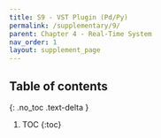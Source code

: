 ```yaml
---
title: S9 - VST Plugin (Pd/Py)
permalink: /supplementary/9/
parent: Chapter 4 - Real-Time System
nav_order: 1
layout: supplement_page
---
```


## Table of contents
{: .no_toc .text-delta }

1. TOC
{:toc}